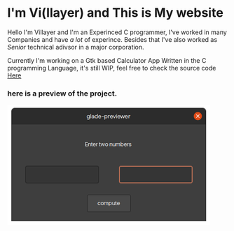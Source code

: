 # I'm Vi(llayer) and This is My website

Hello I'm Villayer and I'm an Experinced C programmer, I've worked in many Companies and have _a lot_ of experince.
Besides that I've also worked as _Senior_ technical adivsor in a major corporation.

Currently I'm working on a Gtk based Calculator App Written in the C programming Language, it's still WIP, feel free to check the source code [Here](https://github.com/villayer/Calculator)

### here is a preview of the project.
![Image](calc1.png)

